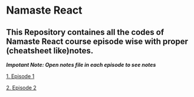# Namaste React

<h2>This Repository containes all the codes of Namaste React course episode wise with proper (cheatsheet like)notes.</h2>

<strong><i>Impotant Note: Open notes file in each episode to see notes</i></strong>

<p><a href="https://github.com/smrkhan21/namastereact/tree/EP01">1. Episode 1</a></p>
<p><a href="https://github.com/smrkhan21/namastereact/tree/EP02">2. Episode 2</a></p>
